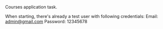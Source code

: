 Courses application task. 

When starting, there's already a test user with following credentials:
Email: admin@gmail.com
Password: 12345678
